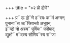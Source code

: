 +++
title = "०२ प्रो द्रोणे"

+++
प्र᳓ ऊ द्रो᳓णे ह᳓रयः क᳓र्म अग्मन्  
पुनाना᳓स ऋ᳓जियन्तो अभूवन्  
इ᳓न्द्रो नो अस्य᳓ पूर्वियः᳓ पपीयाद्  
द्युक्षो᳓ म᳓दस्य सोमिय᳓स्य रा᳓जा